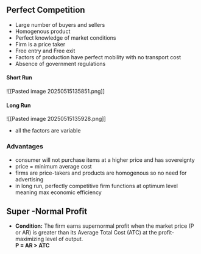## Perfect Competition
- Large number of buyers and sellers
- Homogenous product
- Perfect knowledge of market conditions
- Firm is a price taker
- Free entry and Free exit
- Factors of production have perfect mobility with no transport cost
- Absence of government regulations
#### Short Run
![[Pasted image 20250515135851.png]]

#### Long Run
![[Pasted image 20250515135928.png]]
- all the factors are variable


### Advantages
- consumer will not purchase items at a higher price and has sovereignty 
- price = minimum average cost
- firms are price-takers and products are homogenous so no need for advertising
- in long run, perfectly competitive firm functions at optimum level meaning max economic efficiency

## Super -Normal Profit
- **Condition:** The firm earns supernormal profit when the market price (P or AR) is greater than its Average Total Cost (ATC) at the profit-maximizing level of output.  
    **P = AR > ATC**
